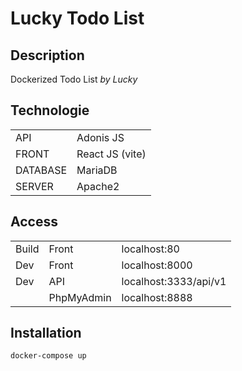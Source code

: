 # Lucky Todo List

## Description

Dockerized Todo List *by Lucky*

## Technologie

| | |
| ---- | ------- |
| API | Adonis JS |
| FRONT | React JS (vite) |
| DATABASE | MariaDB |
| SERVER | Apache2 |


## Access

| | | |
| ---- | ---- | ------- |
| Build | Front | localhost:80 |
| Dev | Front | localhost:8000 |
| Dev | API | localhost:3333/api/v1 |
|  | PhpMyAdmin | localhost:8888 |



## Installation

```bash
docker-compose up
```